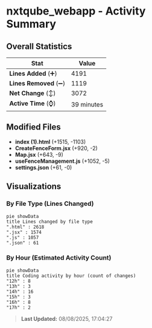 # nxtqube_webapp - Activity Summary 

## Overall Statistics

| Stat                   | Value                                                             |
| ---------------------- | ----------------------------------------------------------------- |
| **Lines Added** (➕)   | 4191                                          |
| **Lines Removed** (➖) | 1119                                        |
| **Net Change** (↕)    | 3072                |
| **Active Time** (⌚)   | 39 minutes |


## Modified Files
- **index (1).html** (+1515, -1103)
- **CreateFenceForm.jsx** (+920, -2)
- **Map.jsx** (+643, -9)
- **useFenceManagement.js** (+1052, -5)
- **settings.json** (+61, -0)

## Visualizations

### By File Type (Lines Changed)

```mermaid
pie showData
title Lines changed by file type
".html" : 2618
".jsx" : 1574
".js" : 1057
".json" : 61
```

### By Hour (Estimated Activity Count)

```mermaid
pie showData
title Coding activity by hour (count of changes)
"12h" : 8
"13h" : 3
"14h" : 16
"15h" : 3
"16h" : 8
"17h" : 2
```


> **Last Updated:** 08/08/2025, 17:04:27